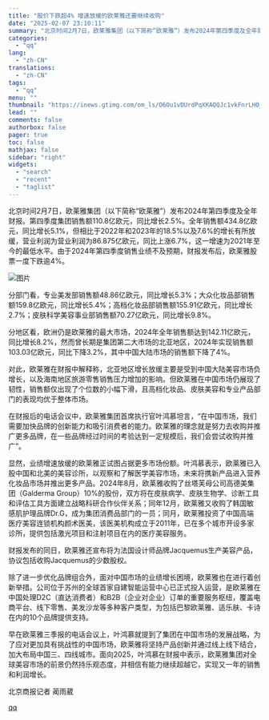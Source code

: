 ```yaml
---
title: "股价下跌超4% 增速放缓的欧莱雅还要继续收购"
date: "2025-02-07 23:10:11"
summary: "北京时间2月7日，欧莱雅集团（以下简称“欧莱雅”）发布2024年第四季度及全年财报。第四季度集团销售..."
categories:
  - "qq"
lang:
  - "zh-CN"
translations:
  - "zh-CN"
tags:
  - "qq"
menu: ""
thumbnail: "https://inews.gtimg.com/om_ls/O6Ou1vDUrdPqXKAQQJc1vkFnrLHO_arWFWf8leuuPLd1YAA_640360/0"
lead: ""
comments: false
authorbox: false
pager: true
toc: false
mathjax: false
sidebar: "right"
widgets:
  - "search"
  - "recent"
  - "taglist"
---
```


北京时间2月7日，欧莱雅集团（以下简称“欧莱雅”）发布2024年第四季度及全年财报。第四季度集团销售额110.8亿欧元，同比增长2.5%。全年销售额434.8亿欧元，同比增长5.1%，但相比于2022年和2023年的18.5%以及7.6%的增长有所放缓，营业利润为营业利润为86.875亿欧元，同比上涨6.7%，这一增速为2021年至今的最低水平。由于2024年第四季度销售业绩不及预期，财报发布后，欧莱雅股票一度下跌逾4%。

![图片](https://inews.gtimg.com/om_bt/OYaUItalBi-MIuqye7IL10LUi7p6Sflrn9Hg9MUFiLd8EAA/641)

分部门看，专业美发部销售额48.86亿欧元，同比增长5.3%；大众化妆品部销售额159.8亿欧元，同比增长5.4%；高档化妆品部销售额155.91亿欧元，同比增长2.7%；皮肤科学美容事业部销售额70.27亿欧元，同比增长9.8%。

分地区看，欧洲仍是欧莱雅的最大市场，2024年全年销售额达到142.11亿欧元，同比增长8.2%，然而曾长期是集团第二大市场的北亚地区，2024年实现销售额103.03亿欧元，同比下降3.2%，其中中国大陆市场的销售额下降了4%。

对此，欧莱雅在财报中解释称，北亚地区增长放缓主要是受到中国大陆美容市场负增长，以及海南地区旅游零售销售压力增加的影响。但欧莱雅在中国市场仍展现了韧性，销售额仅出现了个位数的小幅下滑，且高档化妆品、皮肤美容和专业产品部门的表现均优于整体市场。

在财报后的电话会议中，欧莱雅集团首席执行官叶鸿慕坦言，“在中国市场，我们需要加快品牌的创新能力和吸引消费者的能力。欧莱雅的理念就是努力去收购并推广更多品牌，在一些品牌经过时间的考验达到一定规模后，我们会尝试收购并推广”。

显然，业绩增速放缓的欧莱雅正试图占据更多市场份额。叶鸿慕表示，欧莱雅已入股中国和北美的美容诊所，以观察和了解医学美容市场，未来将携新产品进入营养化妆品市场并推出更多产品。2024年8月，欧莱雅收购了丝塔芙母公司高德美集团（Galderma Group）10%的股份，双方将在皮肤病学、皮肤生物学、诊断工具和评估工具方面建立战略科研合作伙伴关系；同年12月，欧莱雅又收购了韩国敏感肌护理品牌Dr.G，成为集团消费品部门的一员；同月，欧莱雅投资了中国高端医疗美容连锁机构颜术医美，该医美机构成立于2011年，已在多个城市开设多家诊所，提供包括激光项目和注射项目在内的医疗美容服务。

财报发布的同日，欧莱雅还宣布将为法国设计师品牌Jacquemus生产美容产品，协议包括收购Jacquemus的少数股权。

除了进一步优化品牌组合外，面对中国市场的业绩增长困境，欧莱雅也在进行着创新举措。公司位于苏州的全球首家自建智能运营中心已正式投入运营，是欧莱雅在中国处理D2C（直达消费者）和B2B（企业对企业）订单的重要服务枢纽，覆盖电商平台、线下零售、美发沙龙等多种客户类型，为包括巴黎欧莱雅、适乐肤、卡诗在内的10个品牌提供支持。

早在欧莱雅三季报的电话会议上，叶鸿慕就提到了集团在中国市场的发展战略，为了应对更加具有挑战性的中国市场，欧莱雅将坚持产品创新并通过线上线下结合，加大布局中国三、四线城市。面向2025，叶鸿慕在财报中表示，欧莱雅集团对全球美容市场的前景仍然持乐观态度，并相信有能力继续超越它，实现又一年的销售和利润增长。

北京商报记者 蔺雨葳

[qq](https://new.qq.com/rain/a/20250207A09CBV00)
